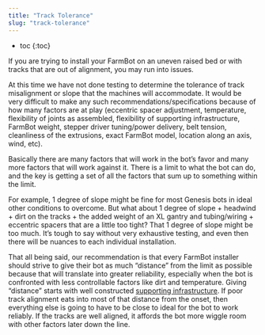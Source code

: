 ```yaml
---
title: "Track Tolerance"
slug: "track-tolerance"
---
```


* toc
{:toc}

If you are trying to install your FarmBot on an uneven raised bed or with tracks that are out of alignment, you may run into issues.

At this time we have not done testing to determine the tolerance of track misalignment or slope that the machines will accommodate. It would be very difficult to make any such recommendations/specifications because of how many factors are at play (eccentric spacer adjustment, temperature, flexibility of joints as assembled, flexibility of supporting infrastructure, FarmBot weight, stepper driver tuning/power delivery, belt tension, cleanliness of the extrusions, exact FarmBot model, location along an axis, wind, etc).

Basically there are many factors that will work in the bot’s favor and many more factors that will work against it. There is a limit to what the bot can do, and the key is getting a set of all the factors that sum up to something within the limit.

For example, 1 degree of slope might be fine for most Genesis bots in ideal other conditions to overcome. But what about 1 degree of slope + headwind + dirt on the tracks + the added weight of an XL gantry and tubing/wiring + eccentric spacers that are a little too tight? That 1 degree of slope might be too much. It’s tough to say without very exhaustive testing, and even then there will be nuances to each individual installation.

That all being said, our recommendation is that every FarmBot installer should strive to give their bot as much “distance” from the limit as possible because that will translate into greater reliability, especially when the bot is confronted with less controllable factors like dirt and temperature. Giving “distance” starts with well constructed [supporting infrastructure](../../FarmBot-Genesis-V1.5/supporting-infrastructure.md). If poor track alignment eats into most of that distance from the onset, then everything else is going to have to be close to ideal for the bot to work reliably. If the tracks are well aligned, it affords the bot more wiggle room with other factors later down the line.

